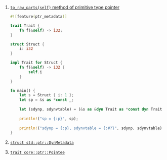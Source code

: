  1. [`to_raw_parts(self)` method of primitive type pointer](https://doc.rust-lang.org/nightly/std/primitive.pointer.html#method.to_raw_parts)
    
    ```rust
    #![feature(ptr_metadata)]
    
    trait Trait {
        fn f(&self) -> i32;
    }
    
    struct Struct {
        i: i32
    }
    
    impl Trait for Struct {
        fn f(&self) -> i32 {
            self.i
        }
    }
    
    fn main() {
        let s = Struct { i: 1 };
        let sp = &s as *const _;
        
        let (sdynp, sdynvtable) = (&s as &dyn Trait as *const dyn Trait).to_raw_parts();
        
        println!("sp = {:p}", sp);
        
        println!("sdynp = {:p}, sdynvtable = {:#?}", sdynp, sdynvtable);
    }
    ```
    
 2. [`struct std::ptr::DynMetadata`](https://doc.rust-lang.org/nightly/std/ptr/struct.DynMetadata.html)
 3. [`trait core::ptr::Pointee`](https://doc.rust-lang.org/nightly/core/ptr/trait.Pointee.html)
